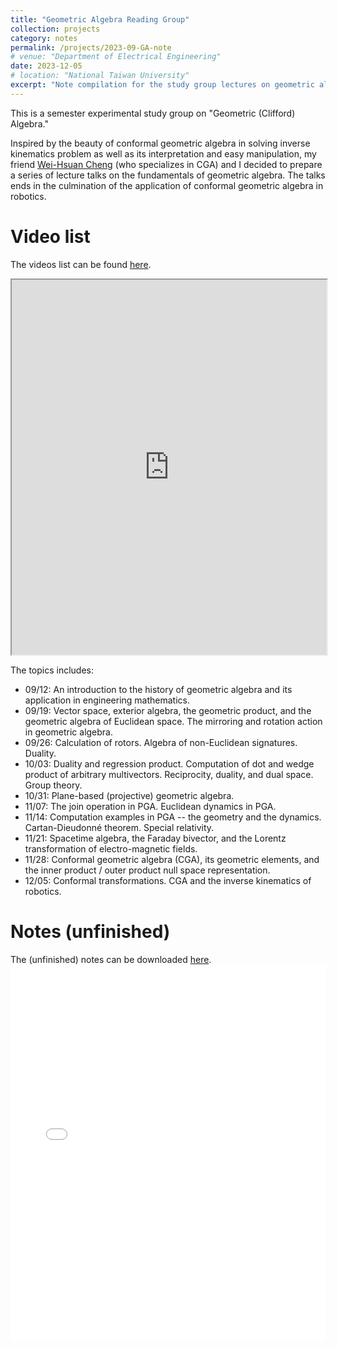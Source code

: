 ```yaml
---
title: "Geometric Algebra Reading Group"
collection: projects
category: notes
permalink: /projects/2023-09-GA-note
# venue: "Department of Electrical Engineering"
date: 2023-12-05
# location: "National Taiwan University"
excerpt: "Note compilation for the study group lectures on geometric algebra."
---
```


This is a semester experimental study group on "Geometric (Clifford) Algebra."

Inspired by the beauty of conformal geometric algebra in solving inverse kinematics problem as well as its interpretation and easy manipulation, my friend [Wei-Hsuan Cheng](https://wei-hsuan-cheng.github.io/) (who specializes in CGA) and I decided to prepare a series of lecture talks on the fundamentals of geometric algebra. The talks ends in the culmination of the application of conformal geometric algebra in robotics.

# Video list
The videos list can be found [here](https://www.youtube.com/playlist?list=PLrzEZxtFxU-nV-7E35vuxrDJfCagX123M).

<iframe src="https://www.youtube.com/playlist?list=PLrzEZxtFxU-nV-7E35vuxrDJfCagX123M" width="100%" height="600px" title="Kendo Robot"></iframe>

The topics includes:
- 09/12: An introduction to the history of geometric algebra and its application in engineering mathematics.
- 09/19: Vector space, exterior algebra, the geometric product, and the geometric algebra of Euclidean space. The mirroring and rotation action in geometric algebra.
- 09/26: Calculation of rotors. Algebra of non-Euclidean signatures. Duality.
- 10/03: Duality and regression product. Computation of dot and wedge product of arbitrary multivectors. Reciprocity, duality, and dual space. Group theory.
- 10/31: Plane-based (projective) geometric algebra.
- 11/07: The join operation in PGA. Euclidean dynamics in PGA.
- 11/14: Computation examples in PGA -- the geometry and the dynamics. Cartan-Dieudonné theorem. Special relativity.
- 11/21: Spacetime algebra, the Faraday bivector, and the Lorentz transformation of electro-magnetic fields.
- 11/28: Conformal geometric algebra (CGA), its geometric elements, and the inner product / outer product null space representation.
- 12/05: Conformal transformations. CGA and the inverse kinematics of robotics.

# Notes (unfinished)
The (unfinished) notes can be downloaded [here](/files/pdfs/projects/2023_GA_study_group.pdf).
<embed src="/files/pdfs/projects/2023_GA_study_group.pdf" type="application/pdf" width="100%" height="600px" />